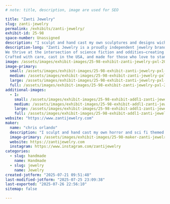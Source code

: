 ```yaml
---
# note: title, description, image are used for SEO

title: "Zanti Jewelry"
slug: zanti-jewelry
permalink: /exhibits/zanti-jewelry/
exhibit-id: 25-98
space-number: Unassigned
description: "I sculpt and hand cast my own sculptures and designs wich seperates me from other jewlery sellers"
description-long: "Zanti Jewelry is a proudly independent jewelry brand specializing in hand-cast pewter pieces that blend the eerie, the curious, and the cosmic. Every design is sculpted and manufactured in-house, using only high-quality, nickel-free pewter for comfort and durability. Our pieces are finished with genuine silver plating, giving them a rich, antique luster that highlights every detail.
We thrive at the intersection of science fiction and oddities—creating wearable art inspired by the strange, the macabre, and the otherworldly. From anatomical curiosities to cryptid relics and retro-futuristic designs, our collections celebrate the weird and wonderful in all its forms.
Crafted with care, cast in the USA, and made for those who love to stand out."
image: /assets/images/exhibit-images/25-98-exhibit-zanti-jewelry-pxl-20241122-191611619-mp-large.jpg
image-primary: 
  small: /assets/images/exhibit-images/25-98-exhibit-zanti-jewelry-pxl-20241122-191611619-mp-small.jpg
  medium: /assets/images/exhibit-images/25-98-exhibit-zanti-jewelry-pxl-20241122-191611619-mp-medium.jpg
  large: /assets/images/exhibit-images/25-98-exhibit-zanti-jewelry-pxl-20241122-191611619-mp-large.jpg
  full: /assets/images/exhibit-images/25-98-exhibit-zanti-jewelry-pxl-20241122-191611619-mp-full.jpg
additional-images: 
  - 1:
    small: /assets/images/exhibit-images/25-98-exhibit-addl1-zanti-jewelry-zanti-jewelry-group-shot-4-small.jpg
    medium: /assets/images/exhibit-images/25-98-exhibit-addl1-zanti-jewelry-zanti-jewelry-group-shot-4-medium.jpg
    large: /assets/images/exhibit-images/25-98-exhibit-addl1-zanti-jewelry-zanti-jewelry-group-shot-4-large.jpg
    full: /assets/images/exhibit-images/25-98-exhibit-addl1-zanti-jewelry-zanti-jewelry-group-shot-4-full.jpg
website: "https://www.zantijewelry.com"
maker: 
  name: "chris orlando"
  description: "I sculpt and hand cast my own horror and sci fi themed pewter jewlery."
  image-primary: /assets/images/exhibit-images/25-98-maker-zanti-jewelry-zanti-jewelry-6-medium.jpg
  website: https://zantijewelry.com
  instagram: https://www.instagram.com/zantijewelry
categories: 
  - slug: handmade
    name: Handmade
  - slug: jewelry
    name: Jewelry
created-jotform: "2025-07-21 09:51:48"
last-modified-jotform: "2025-07-25 23:09:38"
last-exported: "2025-07-26 22:56:10"
sitemap: false

---
```

